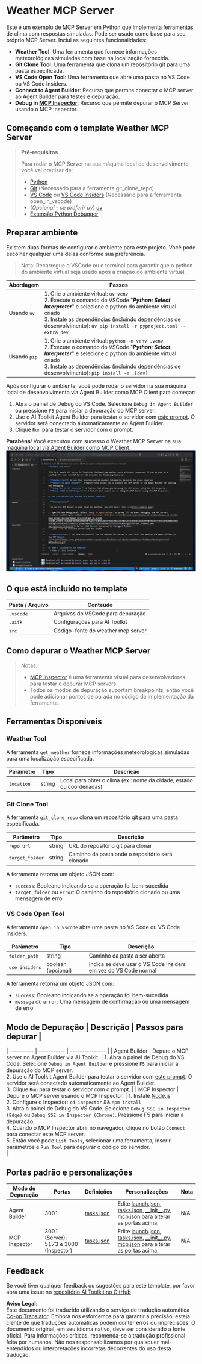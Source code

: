 <!--
CO_OP_TRANSLATOR_METADATA:
{
  "original_hash": "a3f252a62f059360855de5331a575898",
  "translation_date": "2025-06-10T07:08:58+00:00",
  "source_file": "10-StreamliningAIWorkflowsBuildingAnMCPServerWithAIToolkit/lab4/code/github_mcp_server/README.md",
  "language_code": "br"
}
-->
# Weather MCP Server

Este é um exemplo de MCP Server em Python que implementa ferramentas de clima com respostas simuladas. Pode ser usado como base para seu próprio MCP Server. Inclui as seguintes funcionalidades:

- **Weather Tool**: Uma ferramenta que fornece informações meteorológicas simuladas com base na localização fornecida.
- **Git Clone Tool**: Uma ferramenta que clona um repositório git para uma pasta especificada.
- **VS Code Open Tool**: Uma ferramenta que abre uma pasta no VS Code ou VS Code Insiders.
- **Connect to Agent Builder**: Recurso que permite conectar o MCP server ao Agent Builder para testes e depuração.
- **Debug in [MCP Inspector](https://github.com/modelcontextprotocol/inspector)**: Recurso que permite depurar o MCP Server usando o MCP Inspector.

## Começando com o template Weather MCP Server

> **Pré-requisitos**
>
> Para rodar o MCP Server na sua máquina local de desenvolvimento, você vai precisar de:
>
> - [Python](https://www.python.org/)
> - [Git](https://git-scm.com/) (Necessário para a ferramenta git_clone_repo)
> - [VS Code](https://code.visualstudio.com/) ou [VS Code Insiders](https://code.visualstudio.com/insiders/) (Necessário para a ferramenta open_in_vscode)
> - (*Opcional - se preferir uv*) [uv](https://github.com/astral-sh/uv)
> - [Extensão Python Debugger](https://marketplace.visualstudio.com/items?itemName=ms-python.debugpy)

## Preparar ambiente

Existem duas formas de configurar o ambiente para este projeto. Você pode escolher qualquer uma delas conforme sua preferência.

> Nota: Recarregue o VSCode ou o terminal para garantir que o python do ambiente virtual seja usado após a criação do ambiente virtual.

| Abordagem | Passos |
| -------- | ----- |
| Usando `uv` | 1. Crie o ambiente virtual: `uv venv` <br>2. Execute o comando do VSCode "***Python: Select Interpreter***" e selecione o python do ambiente virtual criado <br>3. Instale as dependências (incluindo dependências de desenvolvimento): `uv pip install -r pyproject.toml --extra dev` |
| Usando `pip` | 1. Crie o ambiente virtual: `python -m venv .venv` <br>2. Execute o comando do VSCode "***Python: Select Interpreter***" e selecione o python do ambiente virtual criado<br>3. Instale as dependências (incluindo dependências de desenvolvimento): `pip install -e .[dev]` | 

Após configurar o ambiente, você pode rodar o servidor na sua máquina local de desenvolvimento via Agent Builder como MCP Client para começar:
1. Abra o painel de Debug do VS Code. Selecione `Debug in Agent Builder` ou pressione `F5` para iniciar a depuração do MCP server.
2. Use o AI Toolkit Agent Builder para testar o servidor com [este prompt](../../../../../../../../../../../open_prompt_builder). O servidor será conectado automaticamente ao Agent Builder.
3. Clique `Run` para testar o servidor com o prompt.

**Parabéns**! Você executou com sucesso o Weather MCP Server na sua máquina local via Agent Builder como MCP Client.  
![DebugMCP](https://raw.githubusercontent.com/microsoft/windows-ai-studio-templates/refs/heads/dev/mcpServers/mcp_debug.gif)

## O que está incluído no template

| Pasta / Arquivo | Conteúdo                                     |
| ------------ | -------------------------------------------- |
| `.vscode`    | Arquivos do VSCode para depuração                   |
| `.aitk`      | Configurações para AI Toolkit                |
| `src`        | Código-fonte do weather mcp server   |

## Como depurar o Weather MCP Server

> Notas:
> - [MCP Inspector](https://github.com/modelcontextprotocol/inspector) é uma ferramenta visual para desenvolvedores para testar e depurar MCP servers.
> - Todos os modos de depuração suportam breakpoints, então você pode adicionar pontos de parada no código da implementação da ferramenta.

## Ferramentas Disponíveis

### Weather Tool  
A ferramenta `get_weather` fornece informações meteorológicas simuladas para uma localização especificada.

| Parâmetro | Tipo | Descrição |
| --------- | ---- | ----------- |
| `location` | string | Local para obter o clima (ex.: nome da cidade, estado ou coordenadas) |

### Git Clone Tool  
A ferramenta `git_clone_repo` clona um repositório git para uma pasta especificada.

| Parâmetro | Tipo | Descrição |
| --------- | ---- | ----------- |
| `repo_url` | string | URL do repositório git para clonar |
| `target_folder` | string | Caminho da pasta onde o repositório será clonado |

A ferramenta retorna um objeto JSON com:  
- `success`: Booleano indicando se a operação foi bem-sucedida  
- `target_folder` ou `error`: O caminho do repositório clonado ou uma mensagem de erro

### VS Code Open Tool  
A ferramenta `open_in_vscode` abre uma pasta no VS Code ou VS Code Insiders.

| Parâmetro | Tipo | Descrição |
| --------- | ---- | ----------- |
| `folder_path` | string | Caminho da pasta a ser aberta |
| `use_insiders` | boolean (opcional) | Indica se deve usar o VS Code Insiders em vez do VS Code normal |

A ferramenta retorna um objeto JSON com:  
- `success`: Booleano indicando se a operação foi bem-sucedida  
- `message` ou `error`: Uma mensagem de confirmação ou uma mensagem de erro

## Modo de Depuração | Descrição | Passos para depurar |
| ---------- | ----------- | --------------- |
| Agent Builder | Depure o MCP server no Agent Builder via AI Toolkit. | 1. Abra o painel de Debug do VS Code. Selecione `Debug in Agent Builder` e pressione `F5` para iniciar a depuração do MCP server.<br>2. Use o AI Toolkit Agent Builder para testar o servidor com [este prompt](../../../../../../../../../../../open_prompt_builder). O servidor será conectado automaticamente ao Agent Builder.<br>3. Clique `Run` para testar o servidor com o prompt. |
| MCP Inspector | Depure o MCP server usando o MCP Inspector. | 1. Instale [Node.js](https://nodejs.org/)<br> 2. Configure o Inspector: `cd inspector` && `npm install` <br> 3. Abra o painel de Debug do VS Code. Selecione `Debug SSE in Inspector (Edge)` ou `Debug SSE in Inspector (Chrome)`. Pressione F5 para iniciar a depuração.<br> 4. Quando o MCP Inspector abrir no navegador, clique no botão `Connect` para conectar este MCP server.<br> 5. Então você pode `List Tools`, selecionar uma ferramenta, inserir parâmetros e `Run Tool` para depurar o código do servidor.<br> |

## Portas padrão e personalizações

| Modo de Depuração | Portas | Definições | Personalizações | Nota |
| ---------- | ----- | ------------ | -------------- |-------------- |
| Agent Builder | 3001 | [tasks.json](../../../../../../10-StreamliningAIWorkflowsBuildingAnMCPServerWithAIToolkit/lab4/code/github_mcp_server/.vscode/tasks.json) | Edite [launch.json](../../../../../../10-StreamliningAIWorkflowsBuildingAnMCPServerWithAIToolkit/lab4/code/github_mcp_server/.vscode/launch.json), [tasks.json](../../../../../../10-StreamliningAIWorkflowsBuildingAnMCPServerWithAIToolkit/lab4/code/github_mcp_server/.vscode/tasks.json), [\_\_init\_\_.py](../../../../../../10-StreamliningAIWorkflowsBuildingAnMCPServerWithAIToolkit/lab4/code/github_mcp_server/src/__init__.py), [mcp.json](../../../../../../10-StreamliningAIWorkflowsBuildingAnMCPServerWithAIToolkit/lab4/code/github_mcp_server/.aitk/mcp.json) para alterar as portas acima. | N/A |
| MCP Inspector | 3001 (Server); 5173 e 3000 (Inspector) | [tasks.json](../../../../../../10-StreamliningAIWorkflowsBuildingAnMCPServerWithAIToolkit/lab4/code/github_mcp_server/.vscode/tasks.json) | Edite [launch.json](../../../../../../10-StreamliningAIWorkflowsBuildingAnMCPServerWithAIToolkit/lab4/code/github_mcp_server/.vscode/launch.json), [tasks.json](../../../../../../10-StreamliningAIWorkflowsBuildingAnMCPServerWithAIToolkit/lab4/code/github_mcp_server/.vscode/tasks.json), [\_\_init\_\_.py](../../../../../../10-StreamliningAIWorkflowsBuildingAnMCPServerWithAIToolkit/lab4/code/github_mcp_server/src/__init__.py), [mcp.json](../../../../../../10-StreamliningAIWorkflowsBuildingAnMCPServerWithAIToolkit/lab4/code/github_mcp_server/.aitk/mcp.json) para alterar as portas acima.| N/A |

## Feedback

Se você tiver qualquer feedback ou sugestões para este template, por favor abra uma issue no [repositório AI Toolkit no GitHub](https://github.com/microsoft/vscode-ai-toolkit/issues)

**Aviso Legal**:  
Este documento foi traduzido utilizando o serviço de tradução automática [Co-op Translator](https://github.com/Azure/co-op-translator). Embora nos esforcemos para garantir a precisão, esteja ciente de que traduções automáticas podem conter erros ou imprecisões. O documento original, em seu idioma nativo, deve ser considerado a fonte oficial. Para informações críticas, recomenda-se a tradução profissional feita por humanos. Não nos responsabilizamos por quaisquer mal-entendidos ou interpretações incorretas decorrentes do uso desta tradução.